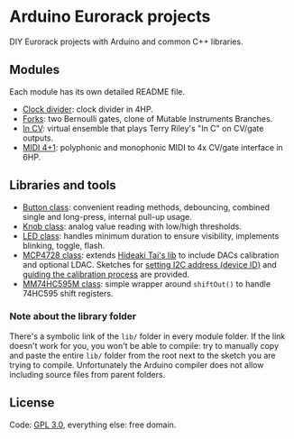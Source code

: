 Arduino Eurorack projects
=========================

DIY Eurorack projects with Arduino and common C++ libraries.

Modules
-------

Each module has its own detailed README file.

- [Clock divider](clock-divider/): clock divider in 4HP.
- [Forks](forks/): two Bernoulli gates, clone of Mutable Instruments Branches.
- [In CV](in-cv/): virtual ensemble that plays Terry Riley's "In C" on CV/gate outputs.
- [MIDI 4+1](midi4plus1/): polyphonic and monophonic MIDI to 4x CV/gate interface in 6HP.

Libraries and tools
-------------------

- [Button class](lib/Button.cpp): convenient reading methods, debouncing, combined single and long-press, internal pull-up usage.
- [Knob class](lib/Knob.cpp): analog value reading with low/high thresholds.
- [LED class](lib/Led.cpp): handles minimum duration to ensure visibility, implements blinking, toggle, flash.
- [MCP4728 class](lib/MCP4728.cpp): extends [Hideaki Tai's lib](https://github.com/hideakitai/MCP4728) to include DACs calibration and optional LDAC. Sketches for [setting I2C address (device ID)](tools/mcp4728_addr) and [guiding the calibration process](tools/mcp4728_calibration) are provided.
- [MM74HC595M class](lib/MM74HC595M.cpp): simple wrapper around `shiftOut()` to handle 74HC595 shift registers.

### Note about the library folder

There's a symbolic link of the `lib/` folder in every module folder. If the link doesn't work for you, you won't be able to compile: try to manually copy and paste the entire `lib/` folder from the root next to the sketch you are trying to compile. Unfortunately the Arduino compiler does not allow including source files from parent folders.

License
-------

Code: [GPL 3.0](LICENSE), everything else: free domain.
